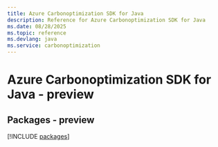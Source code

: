 ```yaml
---
title: Azure Carbonoptimization SDK for Java
description: Reference for Azure Carbonoptimization SDK for Java
ms.date: 08/28/2025
ms.topic: reference
ms.devlang: java
ms.service: carbonoptimization
---
```

# Azure Carbonoptimization SDK for Java - preview
## Packages - preview
[!INCLUDE [packages](carbonoptimization-index.md)]